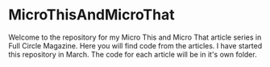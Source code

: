 # MicroThisAndMicroThat
Welcome to the repository for my Micro This and Micro That article series in Full Circle Magazine.
Here you will find code from the articles.
I have started this repository in March.
The code for each article will be in it's own folder.
